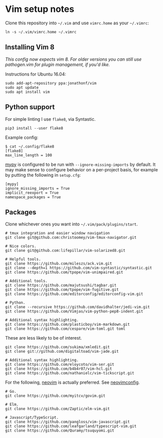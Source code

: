 # Vim setup notes

Clone this repository into `~/.vim` and use `vimrc.home` as your
`~/.vimrc`:
```
ln -s ~/.vim/vimrc.home ~/.vimrc
```

## Installing Vim 8

*This config now expects vim 8. For older versions you can still use
pathogen.vim for plugin management, if you'd like.*

Instructions for Ubuntu 16.04:
```
sudo add-apt-repository ppa:jonathonf/vim
sudo apt update
sudo apt install vim
```

## Python support

For simple linting I use `flake8`, via Syntastic.

```
pip3 install --user flake8
```

Example config:

```
$ cat ~/.config/flake8
[flake8]
max_line_length = 100
```

[mypy](http://mypy.readthedocs.io/en/latest/index.html) is configured to be run
with `--ignore-missing-imports` by default. It may make sense to configure
behavior on a per-project basis, for example by putting the following in
`setup.cfg`:

```
[mypy]
ignore_missing_imports = True
implicit_reexport = True
namespace_packages = True
```

## Packages

Clone whichever ones you want into `~/.vim/pack/plugins/start`.

```
# tmux integration and easier window navigation
git clone git@github.com:christoomey/vim-tmux-navigator.git

# Nice colors.
git clone git@github.com:lifepillar/vim-solarized8.git

# Helpful tools.
git clone https://github.com/mileszs/ack.vim.git
git clone --depth=1 https://github.com/vim-syntastic/syntastic.git
git clone https://github.com/tpope/vim-unimpaired.git

# Additional tools.
git clone https://github.com/majutsushi/tagbar.git
git clone https://github.com/tpope/vim-fugitive.git
git clone https://github.com/editorconfig/editorconfig-vim.git

# Python.
git clone --recursive https://github.com/davidhalter/jedi-vim.git
git clone https://github.com/Vimjas/vim-python-pep8-indent.git

# Additional syntax highlighting.
git clone https://github.com/plasticboy/vim-markdown.git
git clone https://github.com/cespare/vim-toml.git toml
```

These are less likely to be of interest.

```
git clone https://github.com/sukima/xmledit.git
git clone git://github.com/digitaltoad/vim-jade.git

# Additional syntax highlighting.
git clone https://github.com/eloycoto/vim-ser.git
git clone https://github.com/b4b4r07/vim-hcl.git
git clone https://github.com/nathanielc/vim-tickscript.git
```

For the following, [neovim](https://neovim.io/) is actually preferred. See
[neovimconfig](https://github.com/alex-lee/neovimconfig).

```
# Go.
git clone https://github.com/myitcv/govim.git

# Elm.
git clone https://github.com/Zaptic/elm-vim.git

# Javascript/TypeScript.
git clone https://github.com/pangloss/vim-javascript.git
git clone https://github.com/leafgarland/typescript-vim.git
git clone https://github.com/Quramy/tsuquyomi.git
```
